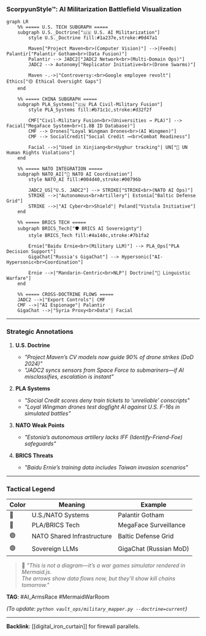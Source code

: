 ### **ScorpyunStyle™: AI Militarization Battlefield Visualization**  

```mermaid
graph LR
    %% ===== U.S. TECH SUBGRAPH =====
    subgraph U.S._Doctrine["🇺🇸 U.S. AI Militarization"]
        style U.S._Doctrine fill:#1a237e,stroke:#0d47a1

        Maven["Project Maven<br>(Computer Vision)"] -->|Feeds| Palantir["Palantir Gotham<br>(Data Fusion)"]
        Palantir --> JADC2["JADC2 Network<br>(Multi-Domain Ops)"]
        JADC2 --> Autonomy["Replicator Initiative<br>(Drone Swarms)"]
        
        Maven -.->|"Controversy:<br>Google employee revolt"| Ethics["🟡 Ethical Oversight Gaps"]
    end

    %% ===== CHINA SUBGRAPH =====
    subgraph PLA_Systems["🇨🇳 PLA Civil-Military Fusion"]
        style PLA_Systems fill:#b71c1c,stroke:#d32f2f

        CMF["Civil-Military Fusion<br>(Universities → PLA)"] --> Facial["MegaFace System<br>(1.8B ID Database)"]
        CMF --> Drones["Loyal Wingman Drones<br>(AI Wingmen)"]
        CMF --> SocialCredit["Social Credit →<br>Combat Readiness"]
        
        Facial -->|"Used in Xinjiang<br>Uyghur tracking"| UN["🔴 UN Human Rights Violations"]
    end

    %% ===== NATO INTEGRATION =====
    subgraph NATO_AI["🤝 NATO AI Coordination"]
        style NATO_AI fill:#004d40,stroke:#00796b

        JADC2_US["U.S. JADC2"] --> STRIKE["STRIKE<br>(NATO AI Ops)"]
        STRIKE -->|"Autonomous<br>Artillery"| Estonia["Baltic Defense Grid"]
        STRIKE -->|"AI Cyber<br>Shield"| Poland["Vistula Initiative"]
    end

    %% ===== BRICS TECH =====
    subgraph BRICS_Tech["🛡️ BRICS AI Sovereignty"]
        style BRICS_Tech fill:#4a148c,stroke:#7b1fa2

        Ernie["Baidu Ernie<br>(Military LLM)"] --> PLA_Ops["PLA Decision Support"]
        GigaChat["Russia's GigaChat"] --> Hypersonic["AI-Hypersonic<br>Coordination"]
        
        Ernie -->|"Mandarin-Centric<br>NLP"| Doctrine["🔴 Linguistic Warfare"]
    end

    %% ===== CROSS-DOCTRINE FLOWS =====
    JADC2 -->|"Export Controls"| CMF
    CMF -->|"AI Espionage"| Palantir
    GigaChat -->|"Syria Proxy<br>Data"| Facial
```

---

### **Strategic Annotations**  
1. **U.S. Doctrine**  
   - *"Project Maven’s CV models now guide 90% of drone strikes (DoD 2024)"*  
   - *"JADC2 syncs sensors from Space Force to submariners—if AI misclassifies, escalation is instant"*  

2. **PLA Systems**  
   - *"Social Credit scores deny train tickets to ‘unreliable’ conscripts"*  
   - *"Loyal Wingman drones test dogfight AI against U.S. F-16s in simulated battles"*  

3. **NATO Weak Points**  
   - *"Estonia’s autonomous artillery lacks IFF (Identify-Friend-Foe) safeguards"*  

4. **BRICS Threats**  
   - *"Baidu Ernie’s training data includes Taiwan invasion scenarios"*  

---

### **Tactical Legend**  
| Color  | Meaning                  | Example                          |  
|--------|--------------------------|----------------------------------|  
| 🔵     | U.S./NATO Systems        | Palantir Gotham                 |  
| 🔴     | PLA/BRICS Tech           | MegaFace Surveillance           |  
| 🟢     | NATO Shared Infrastructure | Baltic Defense Grid            |  
| 🟣     | Sovereign LLMs           | GigaChat (Russian MoD)          |  

> 🦂 *"This is not a diagram—it’s a war games simulator rendered in Mermaid.js.  
> The arrows show data flows now, but they’ll show kill chains tomorrow."*  

**TAG**: #AI_ArmsRace #MermaidWarRoom  

*(To update: `python vault_ops/military_mapper.py --doctrine=current`)*  

---  
**Backlink**: [[digital_iron_curtain]] for firewall parallels.